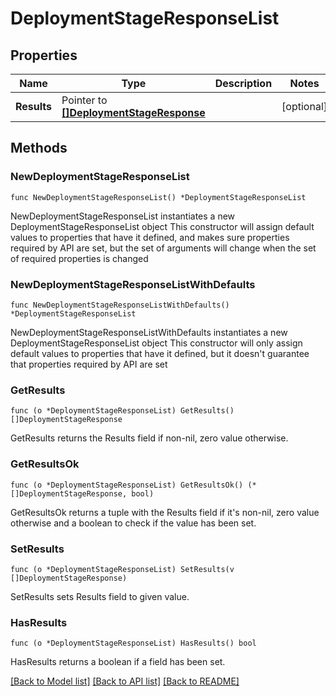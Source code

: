 # DeploymentStageResponseList

## Properties

Name | Type | Description | Notes
------------ | ------------- | ------------- | -------------
**Results** | Pointer to [**[]DeploymentStageResponse**](DeploymentStageResponse.md) |  | [optional] 

## Methods

### NewDeploymentStageResponseList

`func NewDeploymentStageResponseList() *DeploymentStageResponseList`

NewDeploymentStageResponseList instantiates a new DeploymentStageResponseList object
This constructor will assign default values to properties that have it defined,
and makes sure properties required by API are set, but the set of arguments
will change when the set of required properties is changed

### NewDeploymentStageResponseListWithDefaults

`func NewDeploymentStageResponseListWithDefaults() *DeploymentStageResponseList`

NewDeploymentStageResponseListWithDefaults instantiates a new DeploymentStageResponseList object
This constructor will only assign default values to properties that have it defined,
but it doesn't guarantee that properties required by API are set

### GetResults

`func (o *DeploymentStageResponseList) GetResults() []DeploymentStageResponse`

GetResults returns the Results field if non-nil, zero value otherwise.

### GetResultsOk

`func (o *DeploymentStageResponseList) GetResultsOk() (*[]DeploymentStageResponse, bool)`

GetResultsOk returns a tuple with the Results field if it's non-nil, zero value otherwise
and a boolean to check if the value has been set.

### SetResults

`func (o *DeploymentStageResponseList) SetResults(v []DeploymentStageResponse)`

SetResults sets Results field to given value.

### HasResults

`func (o *DeploymentStageResponseList) HasResults() bool`

HasResults returns a boolean if a field has been set.


[[Back to Model list]](../README.md#documentation-for-models) [[Back to API list]](../README.md#documentation-for-api-endpoints) [[Back to README]](../README.md)



